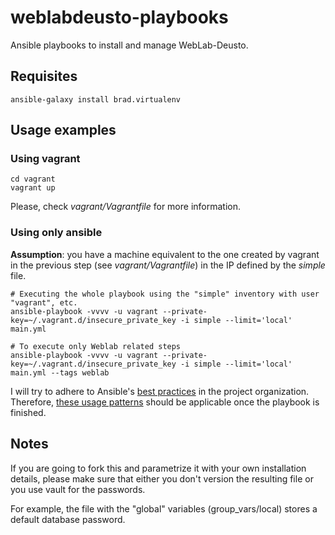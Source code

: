 # weblabdeusto-playbooks

Ansible playbooks to install and manage WebLab-Deusto.



## Requisites

    ansible-galaxy install brad.virtualenv

## Usage examples

### Using vagrant

    cd vagrant
    vagrant up
   
Please, check _vagrant/Vagrantfile_ for more information.

### Using only ansible

__Assumption__: you have a machine equivalent to the one created by vagrant in the previous step (see _vagrant/Vagrantfile_) in the IP defined by the _simple_ file.

    # Executing the whole playbook using the "simple" inventory with user "vagrant", etc.
    ansible-playbook -vvvv -u vagrant --private-key=~/.vagrant.d/insecure_private_key -i simple --limit='local' main.yml
    
    # To execute only Weblab related steps
    ansible-playbook -vvvv -u vagrant --private-key=~/.vagrant.d/insecure_private_key -i simple --limit='local' main.yml --tags weblab

I will try to adhere to Ansible's [best practices](http://docs.ansible.com/playbooks_best_practices.html#content-organization) in the project organization. Therefore, [these usage patterns](http://docs.ansible.com/playbooks_best_practices.html#what-this-organization-enables-examples) should be applicable once the playbook is finished.


## Notes

If you are going to fork this and parametrize it with your own installation details, please make sure that either you don't version the resulting file or you use vault for the passwords.

For example, the file with the "global" variables (group_vars/local) stores a default database password.
